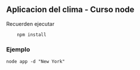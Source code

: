 ## Aplicacion del clima - Curso node

Recuerden ejecutar

```
    npm install
```

### Ejemplo

```
node app -d "New York"
```